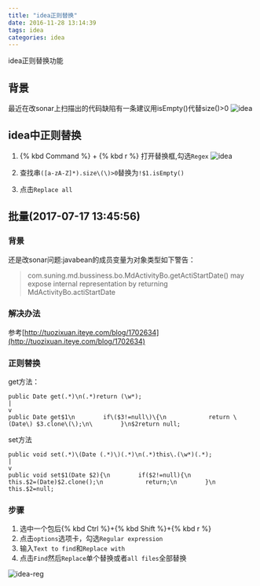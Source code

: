 ```yaml
---
title: "idea正则替换"
date: 2016-11-28 13:14:39
tags: idea
categories: idea
---
```


idea正则替换功能
<!-- more -->



## 背景

最近在改sonar上扫描出的代码缺陷有一条建议用isEmpty()代替size()>0
![idea](http://7xlbo3.com1.z0.glb.clouddn.com/2016/11/28/20161128131620.png)

## idea中正则替换

1. {% kbd Command %} + {% kbd r %} 打开替换框,勾选`Regex`
![idea](http://7xlbo3.com1.z0.glb.clouddn.com/2016/11/28/20161128131811.png)

2. 查找串`([a-zA-Z]*).size\(\)>0`替换为`!$1.isEmpty()`
3. 点击`Replace all`


## 批量(2017-07-17 13:45:56)

### 背景
还是改sonar问题:javabean的成员变量为对象类型如下警告：
>com.suning.md.bussiness.bo.MdActivityBo.getActiStartDate() may expose internal representation by returning MdActivityBo.actiStartDate

### 解决办法

参考[http://tuozixuan.iteye.com/blog/1702634](http://tuozixuan.iteye.com/blog/1702634)

### 正则替换
get方法：
```
public Date get(.*)\n(.*)return (\w*);
|
v
public Date get$1\n        if\($3!=null\)\{\n            return \(Date\) $3.clone\(\);\n\        }\n$2return null;
```
set方法
```
public void set(.*)\(Date (.*)\)(.*)\n(.*)this\.(\w*)(.*);
|
v
public void set$1(Date $2){\n        if($2!=null){\n            this.$2=(Date)$2.clone();\n            return;\n        }\n        this.$2=null; 
```


### 步骤

1. 选中一个包后{% kbd Ctrl %}+{% kbd Shift %}+{% kbd r %}
2. 点击`options`选项卡，勾选`Regular expression`
3. 输入`Text to find`和`Replace with`
4. 点击`Find`然后`Replace`单个替换或者`all files`全部替换

![idea-reg](http://7xlbo3.com1.z0.glb.clouddn.com/2017/07/17/idea-reg.gif)
